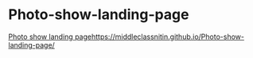 # Photo-show-landing-page
[Photo show landing page](https://middleclassnitin.github.io/Photo-show-landing-page/)https://middleclassnitin.github.io/Photo-show-landing-page/

